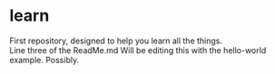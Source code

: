 # learn
First repository, designed to help you learn all the things.</br>
Line three of the ReadMe.md
Will be editing this with the hello-world example.   Possibly.</br>
